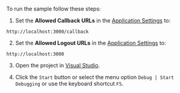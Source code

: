 To run the sample follow these steps:

1) Set the **Allowed Callback URLs** in the <a href="$manage_url/#/applications/$account.clientId/settings" target="_blank">Application Settings</a> to:
```text
http://localhost:3000/callback
```

2) Set the **Allowed Logout URLs** in the <a href="$manage_url/#/applications/$account.clientId/settings" target="_blank">Application Settings</a> to:
```text
http://localhost:3000
```

3) Open the project in <a href="https://visualstudio.microsoft.com/vs/" target="_blank">Visual Studio</a>.

4) Click the `Start` button or select the menu option `Debug | Start Debugging` or use the keyboard shortcut `F5`.